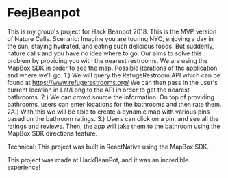 # FeejBeanpot
This is my group's project for Hack Beanpot 2018.
This is the MVP version of Nature Calls. 
Scenario: Imagine you are touring NYC, enjoying a day in the sun, staying hydrated, and eating such delicious foods. But suddenly, nature calls and you have no idea where to go. Our aims to solve this problem by providing you with the nearest restrooms. 
We are using the MapBox SDK in order to see the map. 
Possible iterations of the application and where we'll go. 
1.) We will query the RefugeRestroom API which can be found at https://www.refugerestrooms.org/
We can then pass in the user's current location in Lat/Long to the API in order to get the nearest bathrooms. 
2.) We can crowd source the information. On top of providing bathrooms, users can enter locations for the bathrooms and then rate them.
2A.) With this we will be able to create a dynamic map with various pins based on the bathroom ratings. 
3.) Users can click on a pin, and see all the ratings and reviews. Then, the app will take them to the bathroom using the MapBox SDK directions feature. 

Technical:
This project was built in ReactNative using the MapBox SDK.  

This project was made at HackBeanPot, and it was an incredible experience! 
